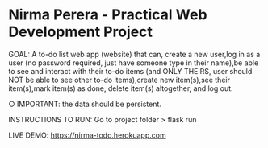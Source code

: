 # Nirma Perera - Practical Web Development Project

GOAL:
   A to-do list web app (website) that can, create a new user,log in as a user (no password required, just have someone type in their name),be able to see and interact with their to-do items (and ONLY THEIRS, user should NOT be able to see other to-do items),create new item(s),see their item(s),mark item(s) as done, delete item(s) altogether, and log out.

○ IMPORTANT: the data should be persistent. 

INSTRUCTIONS TO RUN:
Go to project folder >
flask run

LIVE DEMO: https://nirma-todo.herokuapp.com
